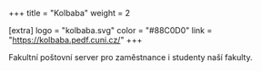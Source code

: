 +++
title = "Kolbaba"
weight = 2

[extra]
logo = "kolbaba.svg"
color = "#88C0D0"
link = "https://kolbaba.pedf.cuni.cz/"
+++

Fakultní poštovní server pro zaměstnance i studenty naší fakulty.
